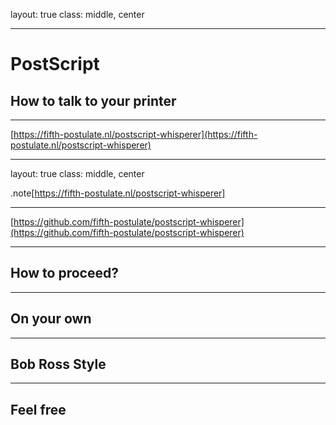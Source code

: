 layout: true
class: middle, center

---

# PostScript
## How to talk to your printer

---

[https://fifth-postulate.nl/postscript-whisperer](https://fifth-postulate.nl/postscript-whisperer)

---
layout: true
class: middle, center

.note[https://fifth-postulate.nl/postscript-whisperer]

---

[https://github.com/fifth-postulate/postscript-whisperer](https://github.com/fifth-postulate/postscript-whisperer)

---

## How to proceed?

---

## On your own

---

## Bob Ross Style

---

## Feel free